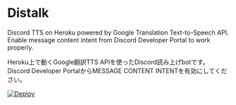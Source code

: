 # Distalk
Discord TTS on Heroku powered by Google Translation Text-to-Speech API.
Enable message content intent from Discord Developer Portal to work properly.

Heroku上で動くGoogle翻訳TTS APIを使ったDiscord読み上げbotです。
Discord Developer PortalからMESSAGE CONTENT INTENTを有効にしてください。

[![Deploy](https://www.herokucdn.com/deploy/button.svg)](https://heroku.com/deploy)

